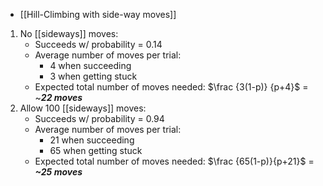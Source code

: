 - [[Hill-Climbing with side-way moves]]

1. No [[sideways]] moves:
	- Succeeds w/ probability = 0.14
	- Average number of moves per trial:
		- 4 when succeeding
		- 3 when getting stuck
	- Expected total number of moves needed:
			$\frac {3(1-p)} {p+4}$ = ~***22 moves***
2. Allow 100 [[sideways]] moves:
	- Succeeds w/ probability = 0.94
	- Average number of moves per trial:
		- 21 when succeeding
		- 65 when getting stuck
	- Expected total number of moves needed:
			$\frac {65(1-p)}{p+21}$ = ***~25 moves***
